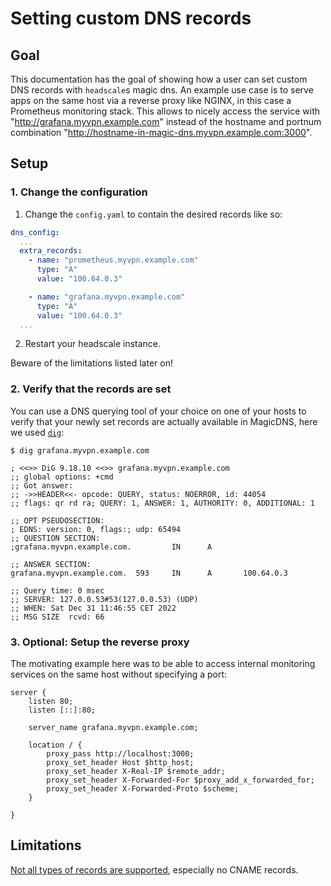 # Setting custom DNS records

## Goal

This documentation has the goal of showing how a user can set custom DNS records with `headscale`s magic dns.
An example use case is to serve apps on the same host via a reverse proxy like NGINX, in this case a Prometheus monitoring stack. This allows to nicely access the service with "http://grafana.myvpn.example.com" instead of the hostname and portnum combination "http://hostname-in-magic-dns.myvpn.example.com:3000".

## Setup

### 1. Change the configuration

1. Change the `config.yaml` to contain the desired records like so:

```yaml
dns_config:
  ...
  extra_records:
    - name: "prometheus.myvpn.example.com"
      type: "A"
      value: "100.64.0.3"

    - name: "grafana.myvpn.example.com"
      type: "A"
      value: "100.64.0.3"
  ...
```

2. Restart your headscale instance.

Beware of the limitations listed later on!

### 2. Verify that the records are set

You can use a DNS querying tool of your choice on one of your hosts to verify that your newly set records are actually available in MagicDNS, here we used [`dig`](https://man.archlinux.org/man/dig.1.en):

```
$ dig grafana.myvpn.example.com

; <<>> DiG 9.18.10 <<>> grafana.myvpn.example.com
;; global options: +cmd
;; Got answer:
;; ->>HEADER<<- opcode: QUERY, status: NOERROR, id: 44054
;; flags: qr rd ra; QUERY: 1, ANSWER: 1, AUTHORITY: 0, ADDITIONAL: 1

;; OPT PSEUDOSECTION:
; EDNS: version: 0, flags:; udp: 65494
;; QUESTION SECTION:
;grafana.myvpn.example.com.         IN      A

;; ANSWER SECTION:
grafana.myvpn.example.com.  593     IN      A       100.64.0.3

;; Query time: 0 msec
;; SERVER: 127.0.0.53#53(127.0.0.53) (UDP)
;; WHEN: Sat Dec 31 11:46:55 CET 2022
;; MSG SIZE  rcvd: 66
```

### 3. Optional: Setup the reverse proxy

The motivating example here was to be able to access internal monitoring services on the same host without specifying a port:

```
server {
    listen 80;
    listen [::]:80;

    server_name grafana.myvpn.example.com;

    location / {
        proxy_pass http://localhost:3000;
        proxy_set_header Host $http_host;
        proxy_set_header X-Real-IP $remote_addr;
        proxy_set_header X-Forwarded-For $proxy_add_x_forwarded_for;
        proxy_set_header X-Forwarded-Proto $scheme;
    }

}
```

## Limitations

[Not all types of records are supported](https://github.com/tailscale/tailscale/blob/6edf357b96b28ee1be659a70232c0135b2ffedfd/ipn/ipnlocal/local.go#L2989-L3007), especially no CNAME records.
